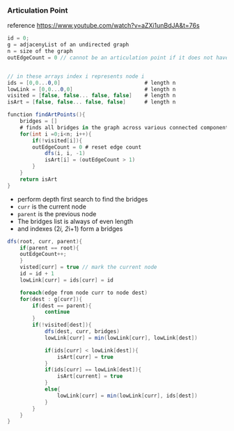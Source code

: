 ﻿### Articulation Point
reference https://www.youtube.com/watch?v=aZXi1unBdJA&t=76s

```csharp
id = 0;       
g = adjacenyList of an undirected graph
n = size of the graph
outEdgeCount = 0 // cannot be an articulation point if it does not have more than one outgoing edges


// in these arrays index i represents node i
ids = [0,0...0,0]                           # length n
lowLink = [0,0...0,0]                       # length n
visited = [false, false... false, false]    # length n
isArt = [false, false... false, false]	    # length n

function findArtPoints(){
    bridges = []
    # finds all bridges in the graph across various connected components
    for(int i =0;i<n; i++){
        if(!visited[i]){
		outEdgeCount = 0 # reset edge count
            dfs(i, i, -1)
			isArt[i] = (outEdgeCount > 1)
        }
    }
    return isArt
}
```
* perform depth first search to find the bridges
* `curr` is the current node
* `parent` is the previous node
* The bridges list is always of even length 
* and indexes (2*i, 2*i+1) form a bridges


```csharp
dfs(root, curr, parent){
	if(parent == root){
	outEdgeCount++;
	}
    visted[curr] = true // mark the current node
    id = id + 1
    lowLink[curr] = ids[curr] = id

    foreach(edge from node curr to node dest)
    for(dest : g[curr]){
        if(dest == parent){
            continue
        }
        if(!visited[dest]){
            dfs(dest, curr, bridges)
            lowLink[curr] = min(lowLink[curr], lowLink[dest])

            if(ids[curr] < lowLink[dest]){
                isArt[curr] = true
            }
			if(ids[curr] == lowLink[dest]){
				isArt[current] = true
			}
            else{
                lowLink[curr] = min(lowLink[curr], ids[dest])
            }
        }
    }
}
```

